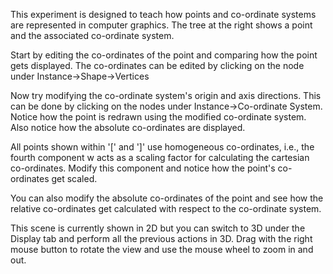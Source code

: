 This experiment is designed to teach how points and co-ordinate systems are represented in computer graphics. The tree at the right shows a point and the associated co-ordinate system.

Start by editing the co-ordinates of the point and comparing how the point gets displayed. The co-ordinates can be edited by clicking on the node under Instance->Shape->Vertices

Now try modifying the co-ordinate system's origin and axis directions. This can be done by clicking on the nodes under Instance->Co-ordinate System. Notice how the point is redrawn using the modified co-ordinate system. Also notice how the absolute co-ordinates are displayed.

All points shown within '[' and ']' use homogeneous co-ordinates, i.e., the fourth component w acts as a scaling factor for calculating the cartesian co-ordinates. Modify this component and notice how the point's co-ordinates get scaled.

You can also modify the absolute co-ordinates of the point and see how the relative co-ordinates get calculated with respect to the co-ordinate system.

This scene is currently shown in 2D but you can switch to 3D under the Display tab and perform all the previous actions in 3D. Drag with the right mouse button to rotate the view and use the mouse wheel to zoom in and out.
